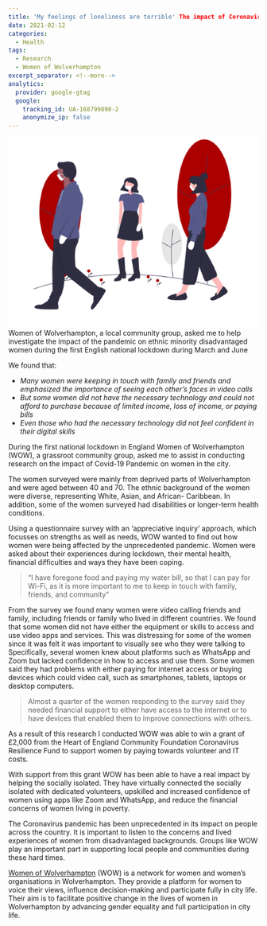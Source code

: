 ```yaml
---
title: 'My feelings of loneliness are terrible' The impact of Coronavirus on women in Wolverhampton
date: 2021-02-12
categories:
  - Health
tags:
  - Research
  - Women of Wolverhampton
excerpt_separator: <!--more-->
analytics:
  provider: google-gtag
  google:
    tracking_id: UA-168799890-2
    anonymize_ip: false
---
```

![](/assets/images/undraw_social_distancing_2g0u.png)
Women of Wolverhampton, a local community group, asked me to help investigate the impact of the pandemic on ethnic minority disadvantaged women during the first English national lockdown during March and June

We found that:
* *Many women were keeping in touch with family and friends and emphasized the importance of seeing each other’s faces in video calls*
* *But some women did not have the necessary technology and could not afford to purchase because of limited income, loss of income, or paying bills*
* *Even those who had the necessary technology did not feel confident in their digital skills*

During the first national lockdown in England Women of Wolverhampton (WOW), a grassroot community group, asked me to assist in conducting research on the impact of Covid-19 Pandemic on women in the city.

The women surveyed were mainly from deprived parts of Wolverhampton and were aged between 40 and 70. The ethnic background of the women were diverse, representing White, Asian, and African- Caribbean. In addition, some of the women surveyed had disabilities or longer-term health conditions.

Using a questionnaire survey with an ‘appreciative inquiry’ approach, which focusses on strengths as well as needs, WOW wanted to find out how women were being affected by the unprecedented pandemic. Women were asked about their experiences during lockdown, their mental health, financial difficulties and ways they have been coping.

> “I have foregone food and paying my water bill, so that I can pay for Wi-Fi, as it is more important to me to keep in touch with family, friends, and community”

From the survey we found many women were video calling friends and family, including friends or family who lived in different countries. We found that some women did not have either the equipment or skills to access and use video apps and services. This was distressing for some of the women since it was felt it was important to visually see who they were talking to  
Specifically, several women knew about platforms such as WhatsApp and Zoom but lacked confidence in how to access and use them. Some women said they had problems with either paying for internet access or buying devices which could video call, such as smartphones, tablets, laptops or desktop computers.

> Almost a quarter of the women responding to the survey said they needed financial support to either have access to the internet or to have devices that enabled them to improve connections with others.

As a result of this research I conducted WOW was able to win a grant of £2,000 from the Heart of England Community Foundation Coronavirus Resilience Fund to support women by paying towards volunteer and IT costs.

With support from this grant WOW has been able to have a real impact by helping the socially isolated. They have virtually connected the socially isolated with dedicated volunteers, upskilled and increased confidence of women using apps like Zoom and WhatsApp, and reduce the financial concerns of women living in poverty.

The Coronavirus pandemic has been unprecedented in its impact on people across the country. It is important to listen to the concerns and lived experiences of women from disadvantaged backgrounds. Groups like WOW play an important part in supporting local people and communities during these hard times.

[Women of Wolverhampton]( http://wowonline.org.uk/) (WOW) is a network for women and women’s organisations in Wolverhampton. They provide a platform for women to voice their views, influence decision-making and participate fully in city life. Their aim is to facilitate positive change in the lives of women in Wolverhampton by advancing gender equality and full participation in city life. 
